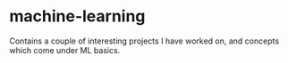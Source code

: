 # machine-learning
Contains a couple of interesting projects I have worked on, and concepts which come under ML basics.

